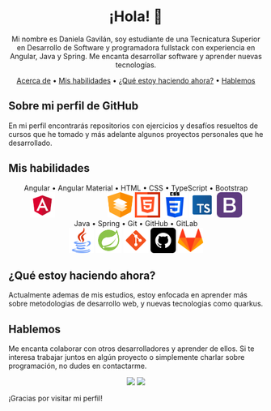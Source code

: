 <h1 align="center">¡Hola! 👋</h1>

<p align="center">Mi nombre es Daniela Gavilán, soy estudiante de una Tecnicatura Superior en Desarrollo de Software y programadora fullstack con experiencia en Angular, Java y Spring. Me encanta desarrollar software y aprender nuevas tecnologías.</p>

<div align="center">
    <a href="#acerca-de">Acerca de</a> •
    <a href="#mis-habilidades">Mis habilidades</a> •
    <a href="#actualmente">¿Qué estoy haciendo ahora?</a> •
    <a href="#hablemos">Hablemos</a>
</div>


## Sobre mi perfil de GitHub <a name="acerca-de"></a>

En mi perfil encontrarás repositorios con ejercicios y desafíos resueltos de cursos que he tomado y más adelante algunos proyectos personales que he desarrollado.

## Mis habilidades <a name="mis-habilidades"></a>

<div align="center">
    Angular • Angular Material • HTML • CSS • TypeScript • Bootstrap 
    <br>
    <div >
    </div>
    <img src="assets/angular.png" alt="Logo 1" width="50" height="50" style="margin-right:100px">
    <img src="assets/material.png" alt="Logo 2" width="50" height="50">
    <img src="assets/html.png" alt="Logo 3" width="50" height="50">
    <img src="assets/css-3.png" alt="Logo 3" width="50" height="50">
    <img src="assets/typescript.png" alt="Logo 3" width="50" height="50">
    <img src="assets/bootstrap.png" alt="Logo 3" width="50" height="50">
    <br>
    Java • Spring • Git • GitHub • GitLab
    <br>
    <img src="assets/java.png" alt="Logo 1" width="50" height="50">
    <img src="assets/spring-boot.png" alt="Logo 2" width="50" height="50">
    <img src="assets/git.png" alt="Logo 3" width="50" height="50">
    <img src="assets/github.png" alt="Logo 3" width="50" height="50">
    <img src="assets/gitlab.png" alt="Logo 3" width="50" height="50">
</div>


## ¿Qué estoy haciendo ahora? <a name="actualmente"></a>

Actualmente ademas de mis estudios, estoy enfocada en aprender más sobre metodologias de desarrollo web, y nuevas tecnologias como quarkus.

## Hablemos <a name="hablemos"></a>

Me encanta colaborar con otros desarrolladores y aprender de ellos. Si te interesa trabajar juntos en algún proyecto o simplemente charlar sobre programación, no dudes en contactarme.

<p align="center">
  <a href="https://discord.com/channels/@me/2921" rel="noopener noreferrer" target="_blank"><img src="https://img.shields.io/badge/-Discord-7289DA?style=flat-square&logo=discord&logoColor=white"></a>
  <a href="https://www.linkedin.com/in/daniela-gavilán-bba28122a/" rel="noopener noreferrer" target="_blank"><img src="https://img.shields.io/badge/-LinkedIn-0077B5?style=flat-square&logo=linkedin&logoColor=white"></a>
</p>



¡Gracias por visitar mi perfil!
